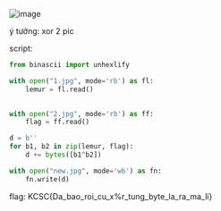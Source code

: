 ![image](https://user-images.githubusercontent.com/87138860/213167867-f97b0706-b6e5-49e0-aa9a-ba6abe6bd03b.png)


ý tưởng: xor 2 pic

script:



```py
from binascii import unhexlify

with open("1.jpg", mode='rb') as fl:
    lemur = fl.read()
    

with open("2.jpg", mode='rb') as ff:
    flag = ff.read()

d = b''
for b1, b2 in zip(lemur, flag):
    d += bytes([b1^b2])

with open("new.jpg", mode='wb') as fn:
    fn.write(d)
```
flag: KCSC{Da_bao_roi_cu_x%r_tung_byte_la_ra_ma_li}

